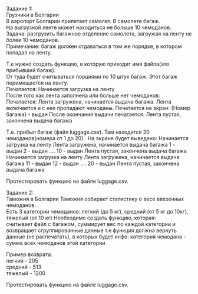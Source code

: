 Задание 1:  
Грузчики в Болгарии  
В аэропорт Болгарии прилетает самолет. В самолете багаж.  
На выгрузной ленте может находиться не больше 10 чемоданов.  
Задача: разгрузить багажное отделение самолета, загружая на ленту не более 10 чемоданов.  
Примечание: багаж должен отдаваться в том же порядке, в котором попадал на ленту.

Т.е нужно создать функцию, в которую приходит имя файла(это прибывший багаж).  
От туда будет считываться порциями по 10 штук багаж. Этот багаж перемещается на ленту.  
Печатается: Начинается загрузка на ленту  
После того как лента заполнена или больше нет чемоданов:
Печатается: Лента загружена, начинается выдача багажа.
Лента включается и с нее пропадают чемоданы.
Печатается на экран: {Номер багажа} - выдан
После окончания выдачи печатается: Лента пустая, закончена выдача багажа

Т.е. прибыл багаж (файл luggage.csv).
Там находится 20 чемоданов(номера от 1 до 20) . На экране будет выведено:
Начинается загрузка на ленту
Лента загружена, начинается выдача багажа
1 - выдан
2 - выдан
....
10 - выдан
Лента пустая, закончена выдача багажа
Начинается загрузка на ленту
Лента загружена, начинается выдача багажа
11 - выдан
12 - выдан
....
20 - выдан
Лента пустая, закончена выдача багажа

Протестировать функцию на файле luggage.csv.

Задание 2:  
Таможня в Болгарии
Таможня собирает статистику о весе ввезенных чемоданов.  
Есть 3 категории чемоданов: легкий (до 5 кг), средний (от 5 кг до 10кг), тяжелый (от 10 кг)
Необходимо создать функцию, которая:  
считывает файл с багажом, суммирует вес по каждой категории и возвращает сгруппированные данные
т.е функция должна вернуть данные (не распечатать), в которых будет инфо:
категория чемодана - сумма всех чемоданов этой категории  

Пример возврата:  
легкий - 205  
средний - 513  
тяжелый - 1200  

Протестировать функцию на файле luggage.csv.  